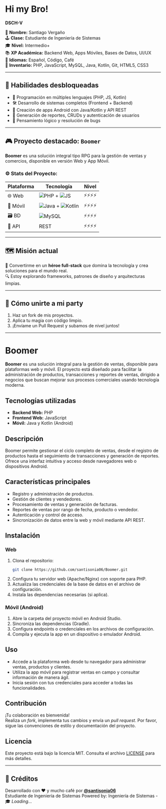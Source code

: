 
# Hi my Bro!

**DSCH-V** 

🧠 **Nombre:** Santiago Vergaño  
🕹️ **Clase:** Estudiante de Ingeniería de Sistemas  
🎓 **Nivel:** Intermedio+  
📚 **XP Académica:** Backend Web, Apps Móviles, Bases de Datos, UI/UX  
💬 **Idiomas:** Español, Código, Café  
💾 **Inventario:** PHP, JavaScript, MySQL, Java, Kotlin, Git, HTML5, CSS3  

---

## 🧱 Habilidades desbloqueadas

- 🔧 Programación en múltiples lenguajes (PHP, JS, Kotlin)
- 🛠️ Desarrollo de sistemas completos (Frontend + Backend)
- 📱 Creación de apps Android con Java/Kotlin y API REST
- 🧾 Generación de reportes, CRUDs y autenticación de usuarios
- 🧠 Pensamiento lógico y resolución de bugs

---

## 🎮 Proyecto destacado: `Boomer`

**Boomer** es una solución integral tipo RPG para la gestión de ventas y comercios, disponible en versión Web y App Móvil.

### ⚙️ Stats del Proyecto:

| Plataforma | Tecnología     | Nivel  |
|------------|----------------|--------|
| 🌐 Web     | ![PHP](https://img.shields.io/badge/PHP-777BB4?style=flat&logo=php&logoColor=white) + ![JS](https://img.shields.io/badge/JavaScript-F7DF1E?style=flat&logo=javascript&logoColor=black) | ⚡⚡⚡⚡ |
| 📱 Móvil   | ![Java](https://img.shields.io/badge/Java-ED8B00?style=flat&logo=java&logoColor=white) + ![Kotlin](https://img.shields.io/badge/Kotlin-0095D5?style=flat&logo=kotlin&logoColor=white) | ⚡⚡⚡⚡ |
| 🗃️ BD     | ![MySQL](https://img.shields.io/badge/MySQL-4479A1?style=flat&logo=mysql&logoColor=white) | ⚡⚡⚡⚡ |
| 🔗 API    | REST            | ⚡⚡⚡⚡ |

---

## 🗺️ Misión actual

🌟 Convertirme en un **héroe full-stack** que domina la tecnología y crea soluciones para el mundo real.  
🔍 Estoy explorando frameworks, patrones de diseño y arquitecturas limpias.

---

## 🚀 Cómo unirte a mi party

1. Haz un fork de mis proyectos.
2. Aplica tu magia con código limpio.
3. ¡Envíame un Pull Request y subamos de nivel juntos!

---

# Boomer

**Boomer** es una solución integral para la gestión de ventas, disponible para plataformas web y móvil. El proyecto está diseñado para facilitar la administración de productos, transacciones y reportes de ventas, dirigido a negocios que buscan mejorar sus procesos comerciales usando tecnología moderna.

## Tecnologías utilizadas

- **Backend Web:** PHP
- **Frontend Web:** JavaScript
- **Móvil:** Java y Kotlin (Android)

## Descripción

Boomer permite gestionar el ciclo completo de ventas, desde el registro de productos hasta el seguimiento de transacciones y generación de reportes. Ofrece una interfaz intuitiva y acceso desde navegadores web o dispositivos Android.

## Características principales

- Registro y administración de productos.
- Gestión de clientes y vendedores.
- Procesamiento de ventas y generación de facturas.
- Reportes de ventas por rango de fecha, producto o vendedor.
- Autenticación y control de acceso.
- Sincronización de datos entre la web y móvil mediante API REST.

## Instalación

### Web

1. Clona el repositorio:
    ```bash
    git clone https://github.com/santisonia06/Boomer.git
    ```
2. Configura tu servidor web (Apache/Nginx) con soporte para PHP.
3. Actualiza las credenciales de la base de datos en el archivo de configuración.
4. Instala las dependencias necesarias (si aplica).

### Móvil (Android)

1. Abre la carpeta del proyecto móvil en Android Studio.
2. Sincroniza las dependencias (Gradle).
3. Configura endpoints o credenciales en los archivos de configuración.
4. Compila y ejecuta la app en un dispositivo o emulador Android.

## Uso

- Accede a la plataforma web desde tu navegador para administrar ventas, productos y clientes.
- Utiliza la app móvil para registrar ventas en campo y consultar información de manera ágil.
- Inicia sesión con tus credenciales para acceder a todas las funcionalidades.

## Contribución

¡Tu colaboración es bienvenida!  
Realiza un _fork_, implementa tus cambios y envía un _pull request_. Por favor, sigue las convenciones de estilo y documentación del proyecto.

## Licencia

Este proyecto está bajo la licencia MIT. Consulta el archivo [LICENSE](LICENSE) para más detalles.

---

## 👾 Créditos

Desarrollado con ❤️ y mucho café por **[@santisonia06](https://github.com/santisonia06)**  
Estudiante de Ingeniería de Sistemas
Powered by: Ingeniería de Sistemas - 🎓 *Loading...*

